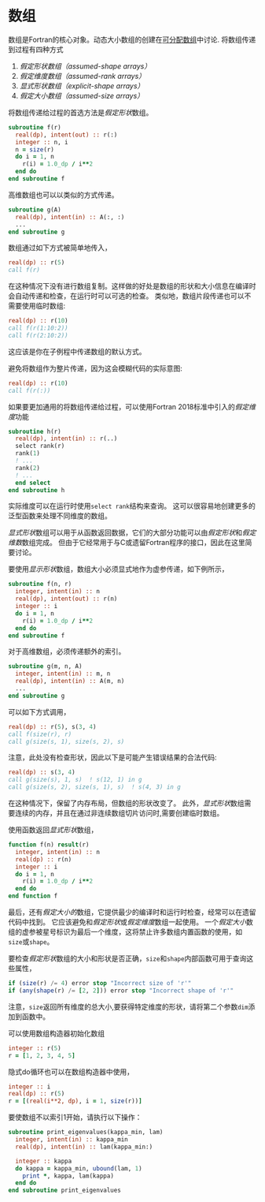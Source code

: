 # 数组

数组是Fortran的核心对象。动态大小数组的创建在[可分配数组](./allocatable-arrays.md)中讨论.
将数组传递到过程有四种方式
1. *假定形状数组（assumed-shape arrays）* 
2. *假定维度数组（assumed-rank arrays）*
3. *显式形状数组（explicit-shape arrays）*
4. *假定大小数组（assumed-size arrays）*

将数组传递给过程的首选方法是*假定形状*数组。

```fortran
subroutine f(r)
  real(dp), intent(out) :: r(:)
  integer :: n, i
  n = size(r)
  do i = 1, n
    r(i) = 1.0_dp / i**2
  end do
end subroutine f
```

高维数组也可以以类似的方式传递。

```fortran
subroutine g(A)
  real(dp), intent(in) :: A(:, :)
  ...
end subroutine g
```

数组通过如下方式被简单地传入，

```fortran
real(dp) :: r(5)
call f(r)
```

在这种情况下没有进行数组复制。这样做的好处是数组的形状和大小信息在编译时会自动传递和检查，在运行时可以可选的检查。
类似地，数组片段传递也可以不需要使用临时数组:

```fortran
real(dp) :: r(10)
call f(r(1:10:2))
call f(r(2:10:2))
```

这应该是你在子例程中传递数组的默认方式。

避免将数组作为整片传递，因为这会模糊代码的实际意图:

```fortran
real(dp) :: r(10)
call f(r(:))
```

如果要更加通用的将数组传递给过程，可以使用Fortran 2018标准中引入的*假定维度*功能

```fortran
subroutine h(r)
  real(dp), intent(in) :: r(..)
  select rank(r)
  rank(1)
  ! ...
  rank(2)
  ! ...
  end select
end subroutine h
```

实际维度可以在运行时使用`select rank`结构来查询。 这可以很容易地创建更多的泛型函数来处理不同维度的数组。

*显式形状*数组可以用于从函数返回数据，它们的大部分功能可以由*假定形状*和*假定维数*数组完成。
但由于它经常用于与C或遗留Fortran程序的接口，因此在这里简要讨论。

要使用*显示形状*数组，数组大小必须显式地作为虚参传递，如下例所示，

``` fortran
subroutine f(n, r)
  integer, intent(in) :: n
  real(dp), intent(out) :: r(n)
  integer :: i
  do i = 1, n
    r(i) = 1.0_dp / i**2
  end do
end subroutine f
```

对于高维数组，必须传递额外的索引。

``` fortran
subroutine g(m, n, A)
  integer, intent(in) :: m, n
  real(dp), intent(in) :: A(m, n)
  ...
end subroutine g
```

可以如下方式调用，

``` fortran
real(dp) :: r(5), s(3, 4)
call f(size(r), r)
call g(size(s, 1), size(s, 2), s)
```

注意，此处没有检查形状，因此以下是可能产生错误结果的合法代码:


```fortran
real(dp) :: s(3, 4)
call g(size(s), 1, s)  ! s(12, 1) in g
call g(size(s, 2), size(s, 1), s)  ! s(4, 3) in g
```
在这种情况下，保留了内存布局，但数组的形状改变了。
此外，*显式形状*数组需要连续的内存，并且在通过非连续数组切片访问时,需要创建临时数组。

使用函数返回*显式形状*数组，

``` fortran
function f(n) result(r)
  integer, intent(in) :: n
  real(dp) :: r(n)
  integer :: i
  do i = 1, n
    r(i) = 1.0_dp / i**2
  end do
end function f
```

最后，还有*假定大小的*数组，它提供最少的编译时和运行时检查，经常可以在遗留代码中找到。
它应该避免和*假定形状*或*假定维度*数组一起使用。
一个*假定大小*数组的虚参被星号标识为最后一个维度，这将禁止许多数组内置函数的使用，如`size`或`shape`。

要检查*假定形状*数组的大小和形状是否正确，`size`和`shape`内部函数可用于查询这些属性，

```fortran
if (size(r) /= 4) error stop "Incorrect size of 'r'"
if (any(shape(r) /= [2, 2])) error stop "Incorrect shape of 'r'"
```

注意，`size`返回所有维度的总大小,要获得特定维度的形状，请将第二个参数`dim`添加到函数中。

可以使用数组构造器初始化数组

```fortran
integer :: r(5)
r = [1, 2, 3, 4, 5]
```
隐式do循环也可以在数组构造器中使用，

```fortran
integer :: i
real(dp) :: r(5)
r = [(real(i**2, dp), i = 1, size(r))]
```
要使数组不以索引1开始，请执行以下操作：

```fortran
subroutine print_eigenvalues(kappa_min, lam)
  integer, intent(in) :: kappa_min
  real(dp), intent(in) :: lam(kappa_min:)

  integer :: kappa
  do kappa = kappa_min, ubound(lam, 1)
    print *, kappa, lam(kappa)
  end do
end subroutine print_eigenvalues
```
